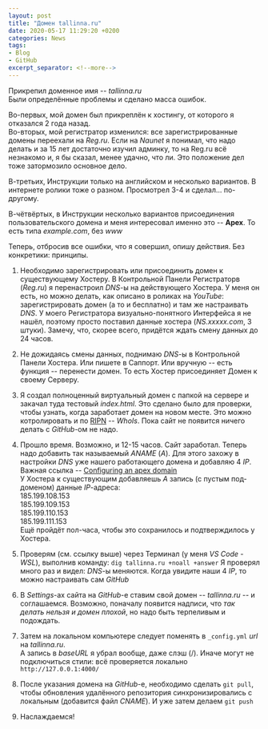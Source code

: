 ```yaml
---
layout: post  
title: "Домен tallinna.ru"  
date: 2020-05-17 11:29:20 +0200
categories: News
tags: 
- Blog
- GitHub
excerpt_separator: <!--more-->
---
```


Прикрепил доменное имя -- *tallinna.ru*  
Были определённые проблемы и сделано масса ошибок.

Во-первых, мой домен был прикреплён к хостингу, от которого я отказался 2 года назад.  
Во-вторых, мой регистратор изменился: все зарегистрированные домены переехали на *Reg.ru*. Если на *Naunet* я понимал, что надо делать и за 15 лет достаточно изучил админку, то на Reg.ru всё незнакомо и, я бы сказал, менее удачно, что ли. Это положение дел тоже затормозило основное дело.  
<!--more-->
В-третьих, Инструкции только на английском и несколько вариантов. В интернете ролики тоже о разном. Просмотрел 3-4 и сделал... по-другому.

В-чётвёртых, в Инструкции несколько вариантов присоединения пользовательского домена и меня интересовал именно это -- **Apex**. То есть типа *example.com*, без *www*

Теперь, отбросив все ошибки, что я совершил, опишу действия. Без конкретики: принципы.

01. Необходимо зарегистрировать или присоединить домен к существующему Хостеру. В Контрольной Панели Регистраторв (*Reg.ru*) я перенастроил *DNS*-ы на действующего Хостера. У меня он есть, но можно делать, как описано в роликах на *YouTube*: зарегистрировать домен (а то и бесплатно) и там же настраивать *DNS*. У моего Регистратора визуально-понятного Интерфейса я не нашёл, поэтому просто поставил данные хостера (*NS.xxxxx.com*, 3 штуки). Замечу, что, скорее всего, придётся ждать смену данных до 24 часов.  

02. Не дожидаясь смены данных, поднимаю *DNS*-ы в Контрольной Панели Хостера. Или пишете в Саппорт. Или вручную -- есть функция -- перенести домен. То есть Хостер присоединяет Домен к своему Серверу.

03. Я создал полноценный виртуальный домен с папкой на сервере и закачал туда тестовый *index.html*. Это сделано было для проверки, чтобы узнать, когда заработает домен на новом месте. Это можно котролировать и по [RIPN](http://www.ripn.su/nic/whois/) -- *WhoIs*. Пока сайт не появится ничего делать с *GitHub*-ом не надо.

04. Прошло время. Возможно, и 12-15 часов. Сайт заработал. Теперь надо добавить так называемый *ANAME* (*A*). Для этого захожу в настройки *DNS* уже нашего работающего домена и добавляю 4 *IP*.  
Важная ссылка -- [Configuring an apex domain](https://help.github.com/en/github/working-with-github-pages/managing-a-custom-domain-for-your-github-pages-site#configuring-an-apex-domain)  
У Хостера к существующим добавляешь *A* запись (с пустым под-доменом) данные *IP*-адреса:  
185.199.108.153  
185.199.109.153  
185.199.110.153  
185.199.111.153  
Ещё пройдёт пол-часа, чтобы это сохранилось и подтверждилось у Хостера.

05. Проверям (см. ссылку выше) через Терминал (у меня *VS Code - WSL*), выполнив команду: `dig tallinna.ru +noall +answer`
Я проверял много раз и видел: *DNS*-ы меняются. Когда увидите наши 4 *IP*, то можно настраивать сам *GitHub*  

06. В *Settings*-ах сайта на *GitHub*-e ставим свой домен -- *tallinna.ru* -- и соглашаемся. Возможно, поначалу появится надписи, что *так делать нельзя и домен плохой*, но надо быть терпеливым и подождать.

07. Затем на локальном компьютере следует поменять в `_config.yml` *url* на *tallinna.ru*.  
А запись в *baseURL* я убрал вообще, даже слэш (/). Иначе могут не подключиться стили: всё проверяется локально `http://127.0.0.1:4000/`

08. После указания домена на *GitHub*-e, необходимо сделать `git pull`, чтобы обновления удалённого репозитория синхронизировались с локальным (добавится файл *CNAME*). И уже затем делаем `git push`

09. Наслаждаемся!

